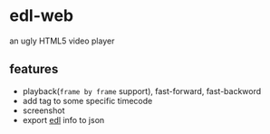 # edl-web

an ugly HTML5 video player

## features

* playback(`frame by frame` support), fast-forward, fast-backword
* add tag to some specific timecode
* screenshot
* export [edl](https://en.wikipedia.org/wiki/Edit_decision_list) info to json
